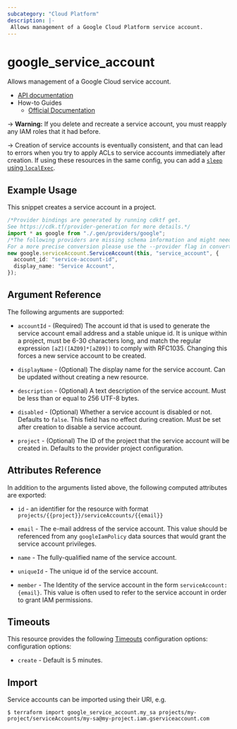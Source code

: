```yaml
---
subcategory: "Cloud Platform"
description: |-
 Allows management of a Google Cloud Platform service account.
---
```


# google\_service\_account

Allows management of a Google Cloud service account.

* [API documentation](https://cloud.google.com/iam/reference/rest/v1/projects.serviceAccounts)
* How-to Guides
  * [Official Documentation](https://cloud.google.com/compute/docs/access/service-accounts)

\-> **Warning:**  If you delete and recreate a service account, you must reapply any IAM roles that it had before.

\-> Creation of service accounts is eventually consistent, and that can lead to
errors when you try to apply ACLs to service accounts immediately after
creation. If using these resources in the same config, you can add a
[`sleep` using `localExec`](https://github.com/hashicorp/terraform/issues/17726#issuecomment-377357866).

## Example Usage

This snippet creates a service account in a project.

```typescript
/*Provider bindings are generated by running cdktf get.
See https://cdk.tf/provider-generation for more details.*/
import * as google from "./.gen/providers/google";
/*The following providers are missing schema information and might need manual adjustments to synthesize correctly: google.
For a more precise conversion please use the --provider flag in convert.*/
new google.serviceAccount.ServiceAccount(this, "service_account", {
  account_id: "service-account-id",
  display_name: "Service Account",
});

```

## Argument Reference

The following arguments are supported:

*   `accountId` - (Required) The account id that is used to generate the service
    account email address and a stable unique id. It is unique within a project,
    must be 6-30 characters long, and match the regular expression `[aZ]([AZ09]*[aZ09])`
    to comply with RFC1035. Changing this forces a new service account to be created.

*   `displayName` - (Optional) The display name for the service account.
    Can be updated without creating a new resource.

*   `description` - (Optional) A text description of the service account.
    Must be less than or equal to 256 UTF-8 bytes.

*   `disabled` - (Optional) Whether a service account is disabled or not. Defaults to `false`. This field has no effect during creation.
    Must be set after creation to disable a service account.

*   `project` - (Optional) The ID of the project that the service account will be created in.
    Defaults to the provider project configuration.

## Attributes Reference

In addition to the arguments listed above, the following computed attributes are
exported:

*   `id` - an identifier for the resource with format `projects/{{project}}/serviceAccounts/{{email}}`

*   `email` - The e-mail address of the service account. This value
    should be referenced from any `googleIamPolicy` data sources
    that would grant the service account privileges.

*   `name` - The fully-qualified name of the service account.

*   `uniqueId` - The unique id of the service account.

*   `member` - The Identity of the service account in the form `serviceAccount:{email}`. This value is often used to refer to the service account in order to grant IAM permissions.

## Timeouts

This resource provides the following
[Timeouts](https://developer.hashicorp.com/terraform/plugin/sdkv2/resources/retries-and-customizable-timeouts) configuration options: configuration options:

* `create` - Default is 5 minutes.

## Import

Service accounts can be imported using their URI, e.g.

```console
$ terraform import google_service_account.my_sa projects/my-project/serviceAccounts/my-sa@my-project.iam.gserviceaccount.com
```
